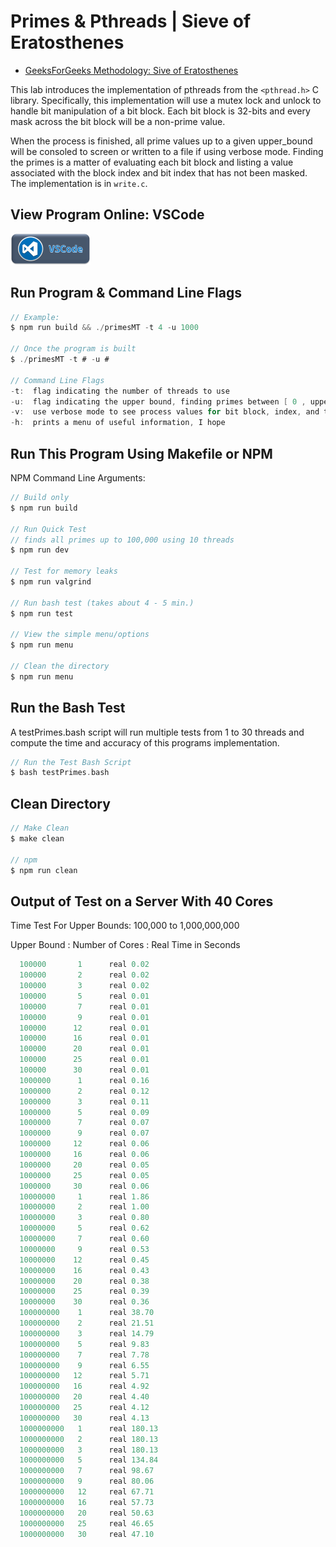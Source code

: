 # Primes & Pthreads | Sieve of Eratosthenes

- [GeeksForGeeks Methodology: Sive of Eratosthenes](https://www.geeksforgeeks.org/sieve-of-eratosthenes/)

This lab introduces the implementation of pthreads from the `<pthread.h>` C library. Specifically, this implementation will use a mutex lock and unlock to handle bit manipulation of a bit block. Each bit block is 32-bits and every mask across the bit block will be a non-prime value.

When the process is finished, all prime values up to a given upper_bound will be consoled to screen or written to a file if using verbose mode. Finding the primes is a matter of evaluating each bit block and listing a value associated with the block index and bit index that has not been masked. The implementation is in `write.c`.

## View Program Online: VSCode

<a href="https://vscode.dev/github/hickamt/primes-and-pthreads">
<img src="vscode.png" alt="vscode button" width="auto" height="50px" />
</a>

## Run Program & Command Line Flags

```c
// Example:
$ npm run build && ./primesMT -t 4 -u 1000

// Once the program is built
$ ./primesMT -t # -u #

// Command Line Flags
-t:  flag indicating the number of threads to use
-u:  flag indicating the upper bound, finding primes between [ 0 , upper bound ]
-v:  use verbose mode to see process values for bit block, index, and thread id
-h:  prints a menu of useful information, I hope
```

## Run This Program Using Makefile or NPM

NPM Command Line Arguments:

```c
// Build only
$ npm run build

// Run Quick Test
// finds all primes up to 100,000 using 10 threads
$ npm run dev

// Test for memory leaks
$ npm run valgrind

// Run bash test (takes about 4 - 5 min.)
$ npm run test

// View the simple menu/options
$ npm run menu

// Clean the directory
$ npm run menu
```

## Run the Bash Test

A testPrimes.bash script will run multiple tests from 1 to 30 threads and compute the time and accuracy of this programs implementation.

```c
// Run the Test Bash Script
$ bash testPrimes.bash

```

## Clean Directory

```c
// Make Clean
$ make clean

// npm
$ npm run clean
```

## Output of Test on a Server With 40 Cores

Time Test For Upper Bounds: 100,000 to 1,000,000,000

Upper Bound : Number of Cores : Real Time in Seconds

```c
  100000       1      real 0.02
  100000       2      real 0.02
  100000       3      real 0.02
  100000       5      real 0.01
  100000       7      real 0.01
  100000       9      real 0.01
  100000      12      real 0.01
  100000      16      real 0.01
  100000      20      real 0.01
  100000      25      real 0.01
  100000      30      real 0.01
  1000000      1      real 0.16
  1000000      2      real 0.12
  1000000      3      real 0.11
  1000000      5      real 0.09
  1000000      7      real 0.07
  1000000      9      real 0.07
  1000000     12      real 0.06
  1000000     16      real 0.06
  1000000     20      real 0.05
  1000000     25      real 0.05
  1000000     30      real 0.06
  10000000     1      real 1.86
  10000000     2      real 1.00
  10000000     3      real 0.80
  10000000     5      real 0.62
  10000000     7      real 0.60
  10000000     9      real 0.53
  10000000    12      real 0.45
  10000000    16      real 0.43
  10000000    20      real 0.38
  10000000    25      real 0.39
  10000000    30      real 0.36
  100000000    1      real 38.70
  100000000    2      real 21.51
  100000000    3      real 14.79
  100000000    5      real 9.83
  100000000    7      real 7.78
  100000000    9      real 6.55
  100000000   12      real 5.71
  100000000   16      real 4.92
  100000000   20      real 4.40
  100000000   25      real 4.12
  100000000   30      real 4.13
  1000000000   1      real 180.13
  1000000000   2      real 180.13
  1000000000   3      real 180.13
  1000000000   5      real 134.84
  1000000000   7      real 98.67
  1000000000   9      real 80.06
  1000000000   12     real 67.71
  1000000000   16     real 57.73
  1000000000   20     real 50.63
  1000000000   25     real 46.65
  1000000000   30     real 47.10
```

